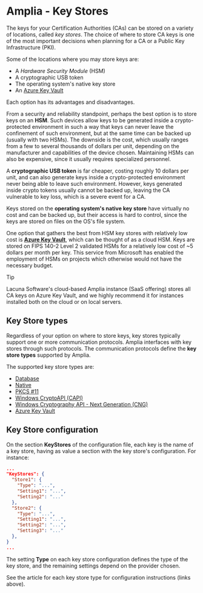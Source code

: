 ﻿# Amplia - Key Stores

The keys for your Certification Authorities (CAs) can be stored on a variety of locations, called *key stores*. The choice of where to store
CA keys is one of the most important decisions when planning for a CA or a Public Key Infrastructure (PKI).

Some of the locations where you may store keys are:

* A *Hardware Security Module* (HSM)
* A cryptographic USB token
* The operating system's native key store
* An [Azure Key Vault](https://azure.microsoft.com/en-us/services/key-vault/)

Each option has its advantages and disadvantages.

From a security and reliability standpoint, perhaps the best option is to store keys on an **HSM**. Such devices allow keys to be
generated inside a crypto-protected environment in such a way that keys can never leave the confinement of such environment,
but at the same time can be backed up (usually with two HSMs). The downside is the cost, which usually ranges from
a few to several thousands of dollars per unit, depending on the manufacturer and capabilities of the device chosen. Maintaining
HSMs can also be expensive, since it usually requires specialized personnel.

A **cryptographic USB token** is far cheaper, costing roughly 10 dollars per unit, and can also generate keys inside a crypto-protected
environment never being able to leave such environment. However, keys generated inside crypto tokens usually cannot be backed up,
leaving the CA vulnerable to key loss, which is a severe event for a CA.

Keys stored on the **operating system's native key store** have virtually no cost and can be backed up, but their access is hard
to control, since the keys are stored on files on the OS's file system.

One option that gathers the best from HSM key stores with relatively low cost is **[Azure Key Vault](https://azure.microsoft.com/en-us/services/key-vault/)**,
which can be thought of as a cloud HSM. Keys are stored on FIPS 140-2 Level 2 validated HSMs for a relatively low cost of ~5 dollars
per month per key. This service from Microsoft has enabled the employment of HSMs on projects which otherwise would not have the necessary
budget.

> [!TIP]
> Lacuna Software's cloud-based Amplia instance (SaaS offering) stores all CA keys on Azure Key Vault, and we highly recommend it
> for instances installed both on the cloud or on local servers.

## Key Store types

Regardless of your option on where to store keys, key stores typically support one or more communication protocols. Amplia interfaces
with key stores through such protocols. The communication protocols define the **key store types** supported by Amplia.

The supported key store types are:

* [Database](database.md)
* [Native](native.md)
* [PKCS #11](pkcs11.md)
* [Windows CryptoAPI (CAPI)](capi.md)
* [Windows Cryptography API - Next Generation (CNG)](cng.md)
* [Azure Key Vault](azure.md)

## Key Store configuration

On the section **KeyStores** of the configuration file, each key is the name of a key store, having as value a section with the key store's configuration. For instance:

```json
...
"KeyStores": {
  "Store1": {
    "Type": "...",
    "Setting1": "...",
    "Setting2": "..."
  },
  "Store2": {
    "Type": "...",
    "Setting1": "...",
    "Setting2": "...",
    "Setting3": "..."
  },
}
...
```

The setting **Type** on each key store configuration defines the type of the key store, and the remaining settings depend on the provider chosen.

See the article for each key store type for configuration instructions (links above).
